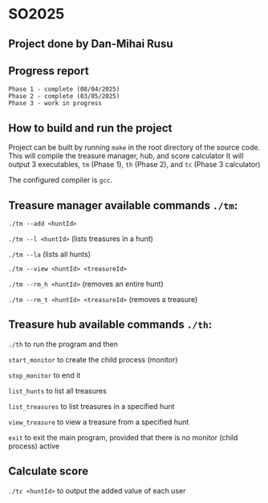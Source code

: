 # SO2025

## Project done by Dan-Mihai Rusu

## Progress report

    Phase 1 - complete (08/04/2025)
    Phase 2 - complete (03/05/2025)
    Phase 3 - work in progress

## How to build and run the project

Project can be built by running `make` in the root directory of the source code. This will compile the treasure manager, hub, and score calculator
It will output 3 executables, `tm` (Phase 1), `th` (Phase 2), and `tc` (Phase 3 calculator)

The configured compiler is `gcc`.

## Treasure manager available commands `./tm`:

`./tm --add <huntId>`

`./tm --l <huntId>`                     (lists treasures in a hunt)

`./tm --la`                             (lists all hunts)

`./tm --view <huntId> <treasureId>`

`./tm --rm_h <huntId>`                  (removes an entire hunt)

`./tm --rm_t <huntId> <treasureId>`     (removes a treasure)

## Treasure hub available commands `./th`:

`./th` to run the program and then

`start_monitor`         to create the child process (monitor)

`stop_monitor`          to end it

`list_hunts`            to list all treasures

`list_treasures`        to list treasures in a specified hunt

`view_treasure`         to view a treasure from a specified hunt

`exit`                  to exit the main program, provided that there is no monitor (child process) active

## Calculate score

`./tc <huntId>` to output the added value of each user
